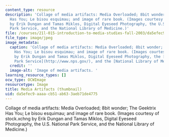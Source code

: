 ```yaml
---
content_type: resource
description: 'Collage of media artifacts: Media Overloaded; 8bit wonder; The Geektrix
  Has You; Le bisou esquimau; and image of rare book. (Images courtesy of stock.xchng
  by Erik Dungan and Tamas Miklos, Digital Eyeseed Photography, the U.S. National
  Park Service, and the National Library of Medicine.)'
file: /courses/21l-015-introduction-to-media-studies-fall-2003/da5efec9aaaacb51ab633aeb71de4775_21l-015f03-th.jpg
file_type: image/jpeg
image_metadata:
  caption: 'Collage of media artifacts: Media Overloaded; 8bit wonder; The Geektrix
    Has You; Le bisou esquimau; and image of rare book. (Images courtesy of [stock.xchng](http://www.freeimages.com/)
    by Erik Dungan and Tamas Miklos, Digital Eyeseed Photography, the [U.S. National
    Park Service](http://www.nps.gov/), and the [National Library of Medicine](http://www.nlm.nih.gov/).)'
  credit: ''
  image-alt: 'Image of media artifacts. '
learning_resource_types: []
ocw_type: OCWImage
resourcetype: Image
title: Media Artifacts (thumbnail)
uid: da5efec9-aaaa-cb51-ab63-3aeb71de4775
---
```

Collage of media artifacts: Media Overloaded; 8bit wonder; The Geektrix Has You; Le bisou esquimau; and image of rare book. (Images courtesy of stock.xchng by Erik Dungan and Tamas Miklos, Digital Eyeseed Photography, the U.S. National Park Service, and the National Library of Medicine.)


